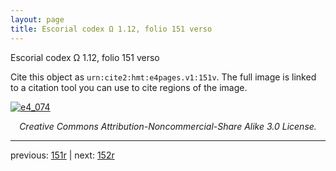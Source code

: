 ```yaml
---
layout: page
title: Escorial codex Ω 1.12, folio 151 verso
---
```


Escorial codex Ω 1.12, folio 151 verso

Cite this object as `urn:cite2:hmt:e4pages.v1:151v`.  The full image is linked to a citation tool you can use to cite regions of the image.

[![e4_074](http://www.homermultitext.org/iipsrv?IIIF=/project/homer/pyramidal/deepzoom/hmt/e4img/2017a/e4_074.tif/full/800,/0/default.jpg)](http://www.homermultitext.org/ict2/?urn=urn:cite2:hmt:e4img.2017a:e4_074) 

<p style="text-align: center; font-style: italic;">Creative Commons Attribution-Noncommercial-Share Alike 3.0 License.</p>

---

previous: [151r](../151r/) | next: [152r](../152r/)